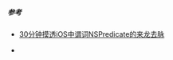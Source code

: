 #

##### 参考

* [30分钟摸透iOS中谓词NSPredicate的来龙去脉](http://www.cocoachina.com/special/20180313/22563.html)

* []()
